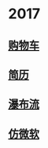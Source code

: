 # 2017
## [购物车](https://polymerliu.github.io/Normal-Practice/购物车/inedx.html)
## [简历](https://polymerliu.github.io/Normal-Practice/resume/resume.html)
## [瀑布流](https://polymerliu.github.io/Normal-Practice/%E7%80%91%E5%B8%83%E6%B5%81/JavaScript/index.html)
## [仿微软](https://polymerliu.github.io/Normal-Practice/仿微软/index.html)
